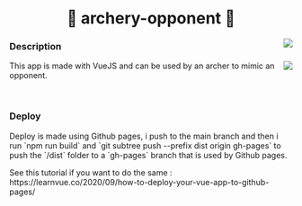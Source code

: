 <h1 align="center">🏹 archery-opponent 👤</h1>
<img align="right" src="https://img.shields.io/github/package-json/v/0xTheOldOne/archery-opponent?style=for-the-badge" />

<h3 >Description</h3>
<div>
  <img align="right" src="https://github-readme-stats.vercel.app/api/pin/?username=0xTheOldOne&repo=archery-opponent" />
  <p>This app is made with VueJS and can be used by an archer to mimic an opponent.</p>
</div>

<div class="mb-5">&nbsp;</div>

<h3>Deploy</h3>
<p>
  Deploy is made using Github pages, i push to the main branch and then i run `npm run build` and `git subtree push --prefix dist origin gh-pages` to push the `/dist` folder to a `gh-pages` branch that is used by Github pages.
</p>
<p>See this tutorial if you want to do the same : https://learnvue.co/2020/09/how-to-deploy-your-vue-app-to-github-pages/</p>
